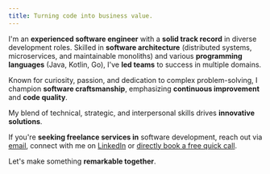 ```yaml
---
title: Turning code into business value.
---
```


<!--
<div class="center">
<img src="images/profile.png" alt="Profile picture"/>
</div>
-->


I'm an **experienced software engineer** with a **solid track record** in diverse development roles. 
Skilled in **software architecture** (distributed systems, microservices, and maintainable monoliths) 
and various **programming languages** (Java, Kotlin, Go), I've **led teams** to success 
in multiple domains. 

Known for curiosity, passion, and dedication to complex problem-solving, 
I champion **software craftsmanship**, emphasizing **continuous improvement** and **code quality**. 

My blend of technical, strategic, and interpersonal skills drives **innovative solutions**.

If you're **seeking freelance services in** software development, 
reach out via [email](mailto:mail@mlesniak.com),
connect with me on [LinkedIn](https://www.linkedin.com/in/dr-michael-lesniak-1577a315/)
or [directly book a free quick call](https://calendly.com/m-lesniak/quick-chat). 

Let's make something **remarkable together**.





